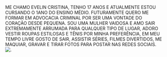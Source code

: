 ME CHAMO EVELIN CRISTINA, TENHO 17 ANOS E ATUALMENTE ESTOU CURSANDO O 1ANO DO ENSINO MÉDIO. FUTURAMENTE QUERO ME FORMAR EM ADVOCACIA CRIMINAL POR SER UMA VONTADE DO CORAÇÃO DESDE PEQUENA. SOU UMA MULHER VAIDOSA E AMO SAIR EXTREMAMENTE ARRUMADA PARA QUALQUER TIPO DE LUGAR, ADORO VESTIR ROUPAS ESTILOSAS E TÊNIS POR MINHA PREFERÊNCIA, EM MEU TEMPO LIVRE GOSTO DE SAIR, ASSISTIR SÉRIES, FILMES DIVERTIDOS, ME MAQUIAR, GRAVAR E TIRAR FOTOS PARA POSTAR NAS REDES SOCIAIS.
![.](https://media1.tenor.com/m/wiPg5OrDeicAAAAC/commercial-litigation-lawyer-solicitors-in-sydney.gif)
